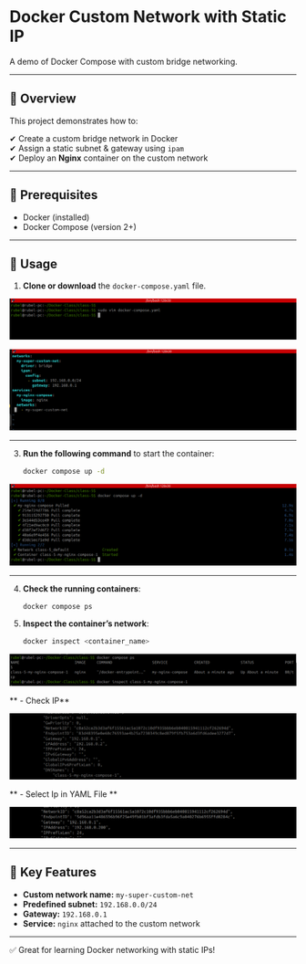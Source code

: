 # Docker Custom Network with Static IP

A demo of Docker Compose with custom bridge networking.

---

## 🧭 Overview

This project demonstrates how to:

✔ Create a custom bridge network in Docker  
✔ Assign a static subnet & gateway using `ipam`  
✔ Deploy an **Nginx** container on the custom network

---

## 🧰 Prerequisites

- Docker (installed)
- Docker Compose (version 2+)

---

## 🚀 Usage

1. **Clone or download** the `docker-compose.yaml` file.

![Vim Compose File](Image/vim-composefile-1.png)


![Vim Compose yaml File](Image/docker-compose.yaml-file.png)

---

3. **Run the following command** to start the container:

    ```sh
    docker compose up -d
    ```
![Docker Compose Up  File](Image/docker-upfile2.png)

---

4. **Check the running containers**:

    ```sh
    docker compose ps
    ```

5. **Inspect the container’s network**:

    ```sh
    docker inspect <container_name>
    ```

![Docker Compose Ps](Image/docker-inspact.png)    

** - Check IP**

![Out Put](Image/docker-ip-change.png)
 

** - Select Ip in YAML File **

![Select IP](Image/Output.png)

---

## 🔑 Key Features

- **Custom network name:** `my-super-custom-net`  
- **Predefined subnet:** `192.168.0.0/24`  
- **Gateway:** `192.168.0.1`  
- **Service:** `nginx` attached to the custom network

---

✅ Great for learning Docker networking with static IPs!
